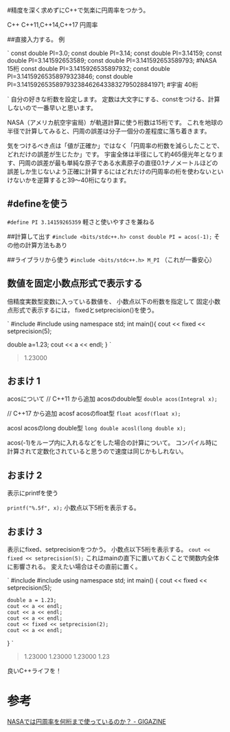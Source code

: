 <!--
title:   C++で気楽に円周率をつかう
tags:    C++,C++11,円周率,競技プログラミング
id:      9ee473a2ed126195cddd
private: false
-->
#精度を深く求めずにC++で気楽に円周率をつかう。

C++
C++11,C++14,C++17
円周率


##直接入力する。
例

`
const double PI=3.0;
const double PI=3.14;
const double PI=3.14159;
const double PI=3.141592653589;
const double PI=3.141592653589793; #NASA 15桁
const double PI=3.1415926535897932;
const double PI=3.14159265358979323846;
const double PI=3.1415926535897932384626433832795028841971; #宇宙 40桁

`
自分の好きな桁数を設定します。
定数は大文字にする、constをつける、計算しないので一番早いと思います。

NASA（アメリカ航空宇宙局）が軌道計算に使う桁数は15桁です。
これを地球の半径で計算してみると、円周の誤差は分子一個分の差程度に落ち着きます。

気をつけるべき点は「値が正確か」ではなく「円周率の桁数を減らしたことで、どれだけの誤差が生じたか」です。
宇宙全体は半径にして約465億光年となります、円周の誤差が最も単純な原子である水素原子の直径0.1ナノメートルほどの誤差しか生じないよう正確に計算するにはどれだけの円周率の桁を使わないといけないかを逆算すると39～40桁になります。

## #defineを使う
`
#define PI 3.14159265359
`
軽さと使いやすさを兼ねる

##計算して出す
`
#include <bits/stdc++.h>
const double PI = acos(-1);
`
その他の計算方法もあり

##ライブラリから使う
`
#include <bits/stdc++.h>
M_PI
`
（これが一番安心）

## 数値を固定小数点形式で表示する

倍精度実数型変数に入っている数値を、
小数点以下の桁数を指定して
固定小数点形式で表示するには，
fixedとsetprecision()を使う。

`
#include <iostream>
#include <iomanip>
using namespace std;
int main(){
  cout << fixed << setprecision(5);

  double a=1.23;
  cout << a << endl;
}
`
> 1.23000

## おまけ 1
acosについて
// C++11 から追加
acosのdouble型
`double acos(Integral x);`

// C++17 から追加
acosf
acosのfloat型
`float acosf(float x);`

acosl
acosのlong double型
`long double acosl(long double x);`


acos(-1)をループ内に入れるなどをした場合の計算について。
コンパイル時に計算されて定数化されていると思うので速度は同じかもしれない。

## おまけ 2
表示にprintfを使う

`
printf("%.5f", x);
`
小数点以下5桁を表示する。


## おまけ 3
表示にfixed、setprecisionをつかう。
小数点以下5桁を表示する。
`cout << fixed << setprecision(5);`
これはmainの直下に置いておくことで関数内全体に影響される。
変えたい場合はその直前に置く。

`
#include <iomanip>
#include <iostream>
using namespace std;
int main() {
    cout << fixed << setprecision(5);

    double a = 1.23;
    cout << a << endl;
    cout << a << endl;
    cout << a << endl;
    cout << fixed << setprecision(2);
    cout << a << endl;
}
`
>1.23000
1.23000
1.23000
1.23

良いC++ライフを！

# 参考
[NASAでは円周率を何桁まで使っているのか？ - GIGAZINE](https://gigazine.net/news/20201004-nasa-pi-calculation/)